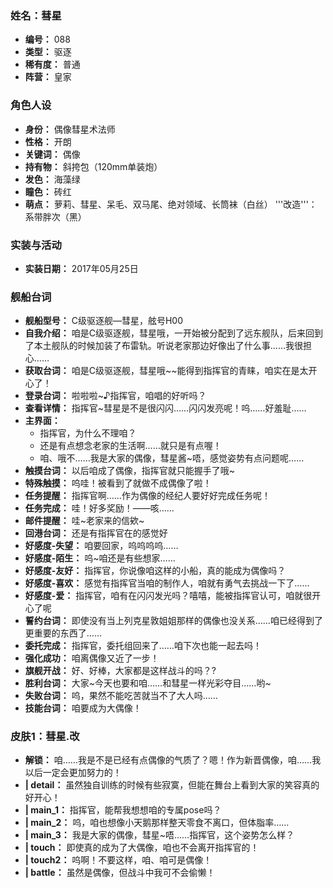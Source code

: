 ### 姓名：彗星
* **编号：** 088
* **类型：** 驱逐
* **稀有度：** 普通
* **阵营：** 皇家


### 角色人设
* **身份：** 偶像彗星术法师
* **性格：** 开朗
* **关键词：** 偶像
* **持有物：** 斜挎包（120mm单装炮）
* **发色：** 海藻绿
* **瞳色：** 砖红
* **萌点：** 萝莉、彗星、呆毛、双马尾、绝对领域、长筒袜（白丝）
'''改造'''：系带胖次（黑）


### 实装与活动
* **实装日期：** 2017年05月25日


### 舰船台词
* **舰船型号：** C级驱逐舰—彗星，舷号H00
* **自我介绍：** 咱是C级驱逐舰，彗星哦，一开始被分配到了远东舰队，后来回到了本土舰队的时候加装了布雷轨。听说老家那边好像出了什么事……我很担心……
* **获取台词：** 咱是C级驱逐舰，彗星哦~~能得到指挥官的青睐，咱实在是太开心了！
* **登录台词：** 啦啦啦~♪指挥官，咱唱的好听吗？
* **查看详情：** 指挥官~彗星是不是很闪闪……闪闪发亮呢！呜……好羞耻……
* **主界面：**
  * 指挥官，为什么不理咱？
  * 还是有点想念老家的生活啊……就只是有点喔！
  * 咱、哦不……我是大家的偶像，彗星酱~唔，感觉姿势有点问题呢……
* **触摸台词：** 以后咱成了偶像，指挥官就只能握手了哦~
* **特殊触摸：** 呜哇！被看到了就做不成偶像了啦！
* **任务提醒：** 指挥官啊……作为偶像的经纪人要好好完成任务呢！
* **任务完成：** 哇！好多奖励！——咳……
* **邮件提醒：** 哇~老家来的信欸~
* **回港台词：** 还是有指挥官在的感觉好
* **好感度-失望：** 咱要回家，呜呜呜呜……
* **好感度-陌生：** 呜~咱还是有些想家……
* **好感度-友好：** 指挥官，你说像咱这样的小船，真的能成为偶像吗？
* **好感度-喜欢：** 感觉有指挥官当咱的制作人，咱就有勇气去挑战一下了……
* **好感度-爱：** 指挥官，咱有在闪闪发光吗？嘻嘻，能被指挥官认可，咱就很开心了呢
* **誓约台词：** 即使没有当上列克星敦姐姐那样的偶像也没关系……咱已经得到了更重要的东西了……
* **委托完成：** 指挥官，委托组回来了……咱下次也能一起去吗！
* **强化成功：** 咱离偶像又近了一步！
* **旗舰开战：** 好、好棒，大家都是这样战斗的吗？?
* **胜利台词：** 大家~今天也要和咱……和彗星一样光彩夺目……哟~
* **失败台词：** 呜，果然不能吃苦就当不了大人吗……
* **技能台词：** 咱要成为大偶像！


### 皮肤1：彗星.改
* **解锁：** 咱……我是不是已经有点偶像的气质了？嗯！作为新晋偶像，咱……我以后一定会更加努力的！
* **| detail：** 虽然独自训练的时候有些寂寞，但能在舞台上看到大家的笑容真的好开心！
* **| main_1：** 指挥官，能帮我想想咱的专属pose吗？
* **| main_2：** 呜，咱也想像小天鹅那样整天零食不离口，但体脂率……
* **| main_3：** 我是大家的偶像，彗星~唔……指挥官，这个姿势怎么样？
* **| touch：** 即使真的成为了大偶像，咱也不会离开指挥官的！
* **| touch2：** 呜啊！不要这样，咱、咱可是偶像！
* **| battle：** 虽然是偶像，但战斗中我可不会偷懒！
